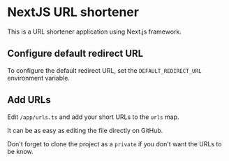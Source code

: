 # NextJS URL shortener

This is a URL shortener application using Next.js framework.

## Configure default redirect URL

To configure the default redirect URL, set the `DEFAULT_REDIRECT_URL` environment variable.

## Add URLs

Edit `/app/urls.ts` and add your short URLs to the `urls` map.

It can be as easy as editing the file directly on GitHub.

Don't forget to clone the project as a `private` if you don't want the URLs to be know.
